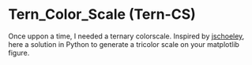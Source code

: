 # Tern_Color_Scale (Tern-CS)
Once uppon a time, I needed a ternary colorscale. Inspired by [jschoeley](https://github.com/jschoeley/tricolore), here a solution in Python to generate a tricolor scale on your matplotlib figure.
